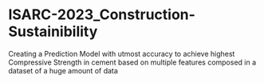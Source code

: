 # ISARC-2023_Construction-Sustainibility
Creating a Prediction Model with utmost accuracy to achieve highest Compressive Strength in cement based on multiple features composed in a dataset of a huge amount of data
